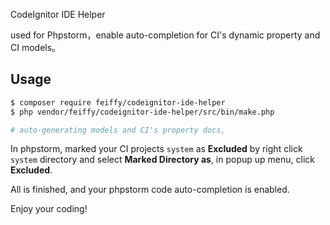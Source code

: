 CodeIgnitor IDE Helper

used for Phpstorm，enable auto-completion for CI's dynamic property and CI models。

## Usage

``` sh
$ composer require feiffy/codeignitor-ide-helper
$ php vendor/feiffy/codeignitor-ide-helper/src/bin/make.php

# auto-generating models and CI's property docs, 
```

In phpstorm, marked your CI projects `system` as **Excluded** by right click `system` directory and select **Marked Directory as**, in popup up menu, click **Excluded**.

All is finished, and your phpstorm code auto-completion is enabled.

Enjoy your coding!